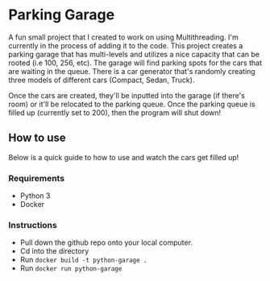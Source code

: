 # Parking Garage

A fun small project that I created to work on using Multithreading. I'm currently in the process
of adding it to the code. This project creates a parking garage that has multi-levels and utilizes
a nice capacity that can be rooted (i.e 100, 256, etc). The garage will find parking spots for
the cars that are waiting in the queue. There is a car generator that's randomly creating three
models of different cars (Compact, Sedan, Truck).

Once the cars are created, they'll be inputted into the garage (if there's room) or it'll be relocated
to the parking queue. Once the parking queue is filled up (currently set to 200), then the program will
shut down!  

## How to use  

Below is a quick guide to how to use and watch the cars get filled up!

### Requirements  

* Python 3
* Docker

### Instructions  

* Pull down the github repo onto your local computer.
* Cd into the directory
* Run `docker build -t python-garage .`
* Run `docker run python-garage`
